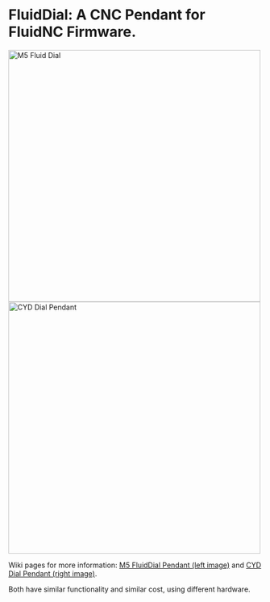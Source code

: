 # FluidDial: A CNC Pendant for FluidNC Firmware.

<img src="http://wiki.fluidnc.com/hardware/fd1.png" alt="M5 Fluid Dial" height="500"><img src="http://wiki.fluidnc.com/cydpendant.jpg" alt="CYD Dial Pendant" height="500">

Wiki pages for more information: [M5 FluidDial Pendant (left image)](http://wiki.fluidnc.com/en/hardware/official/M5Dial_Pendant) and [CYD Dial Pendant (right image)](http://wiki.fluidnc.com/en/hardware/official/CYD_Dial_Pendant).

Both have similar functionality and similar cost, using different hardware.
